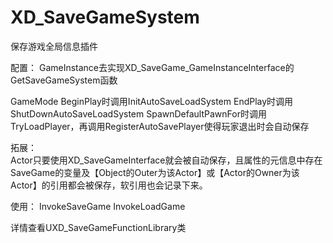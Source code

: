 # XD_SaveGameSystem
保存游戏全局信息插件

配置：
GameInstance去实现XD_SaveGame_GameInstanceInterface的GetSaveGameSystem函数

GameMode  BeginPlay时调用InitAutoSaveLoadSystem
          EndPlay时调用ShutDownAutoSaveLoadSystem
          SpawnDefaultPawnFor时调用TryLoadPlayer，再调用RegisterAutoSavePlayer使得玩家退出时会自动保存

拓展：     
Actor只要使用XD_SaveGameInterface就会被自动保存，且属性的元信息中存在SaveGame的变量及【Object的Outer为该Actor】或【Actor的Owner为该Actor】的引用都会被保存，软引用也会记录下来。

使用：
InvokeSaveGame
InvokeLoadGame

详情查看UXD_SaveGameFunctionLibrary类
